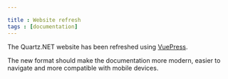 ```yaml
---

title : Website refresh
tags : [documentation]
---
```


The Quartz.NET website has been refreshed using [VuePress](https://vuepress.vuejs.org/).

The new format should make the documentation more modern, easier to navigate and more compatible with mobile devices.
